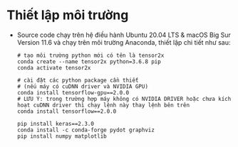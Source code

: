 # Thiết lập môi trường
* Source code chạy trên hệ điều hành Ubuntu 20.04 LTS & macOS Big Sur Version 11.6 và chạy trên môi trường Anaconda, thiết lập chi tiết như sau:
  ```shell
  # tạo môi trường python mới có tên là tensor2x 
  conda create --name tensor2x python=3.6.8 pip
  conda activate tensor2x

  # cài đặt các python package cần thiết
  # (nếu máy có cuDNN driver và NVIDIA GPU)
  conda install tensorflow-gpu==2.0.0     
  # LƯU Ý: trong trường hợp máy không có NVIDIA DRIVER hoặc chưa kích hoạt cuDNN driver thì chạy lệnh này thay lệnh bên trên
  conda install tensorflow==2.0.0

  pip install keras==2.3.0
  conda install -c conda-forge pydot graphviz  
  pip install numpy matplotlib
  ```